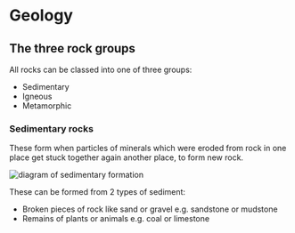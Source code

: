 # Geology

## The three rock groups
All rocks can be classed into one of three groups:
-  Sedimentary
-  Igneous
-  Metamorphic

### Sedimentary rocks
These form when particles of minerals which were eroded from rock in one place get stuck together again another place, to form new rock.

![diagram of sedimentary formation](https://eschooltoday.com/learn/wp-content/uploads/2020/12/formation-sedimentary-rock-diagram.jpg)

These can be formed from 2 types of sediment:
- Broken pieces of rock like sand or gravel e.g. sandstone or mudstone
- Remains of plants or animals e.g. coal or limestone
